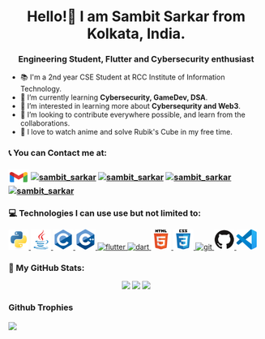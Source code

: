 <h1 align="center">Hello!👋 I am Sambit Sarkar from Kolkata, India.</h1>
<h3 align="center">Engineering Student, Flutter and Cybersecurity enthusiast</h3>


<!-- <p align="left"> <img src="https://komarev.com/ghpvc/?username=Sscuber03&label=Profile%20views&style=for-the-badge" alt="Sscuber03" /> </p> -->

- 📚 I'm a 2nd year CSE Student at RCC Institute of Information Technology.
- 🌱 I’m currently learning **Cybersecurity, GameDev, DSA**.
- 👀 I’m interested in learning more about **Cybersequrity and Web3**.
- 💞️ I’m looking to contribute everywhere possible, and learn from the collaborations.
- 🎤 I love to watch anime and solve Rubik's Cube in my free time.


<h3 align="left">📞 You can Contact me at: <h3>
<p align="left">
<a href="mailto:sambit2003sarkar@gmail.com" target="blank"><img align="center" src="./images/icons8-gmail.svg" alt="sambit_sarkar" height="30" width="40" /></a>
<a href="https://twitter.com/Sambits28225539" target="blank"><img align="center" src="https://raw.githubusercontent.com/rahuldkjain/github-profile-readme-generator/master/src/images/icons/Social/twitter.svg" alt="sambit_sarkar" height="30" width="40" /></a>
<a href="https://www.linkedin.com/in/sambit-sarkar-12b041212/" target="blank"><img align="center" src="https://raw.githubusercontent.com/rahuldkjain/github-profile-readme-generator/master/src/images/icons/Social/linked-in-alt.svg" alt="sambit_sarkar" height="30" width="40" /></a>
<a href="https://www.hackerrank.com/Sscuber03" target="blank"><img align="center" src="https://raw.githubusercontent.com/rahuldkjain/github-profile-readme-generator/master/src/images/icons/Social/hackerrank.svg" alt="sambit_sarkar" height="30" width="40" /></a>
<a href="https://www.instagram.com/ss_cuber2/" target="blank"><img align="center" src="https://raw.githubusercontent.com/rahuldkjain/github-profile-readme-generator/master/src/images/icons/Social/instagram.svg" alt="sambit_sarkar" height="30" width="40" /></a>

</p>


<h3 align="left">💻 Technologies I can use use but not limited to: </h3>
<p align="left">
<a href="https://www.python.org" target="_blank" rel="noreferrer"> <img src="https://raw.githubusercontent.com/devicons/devicon/master/icons/python/python-original.svg" alt="python" width="40" height="40"/> </a>
<a href="https://www.java.com/en/" target="_blank" rel="noreferrer"> <img src="https://raw.githubusercontent.com/devicons/devicon/master/icons/java/java-original.svg" alt="java" width="40" height="40"/> </a>
<a href="https://www.cprogramming.com/" target="_blank" rel="noreferrer"> <img src="https://raw.githubusercontent.com/devicons/devicon/master/icons/c/c-original.svg" alt="c" width="40" height="40"/> </a>
<a href="https://www.cplusplus.com/doc/tutorial/" target="_blank" rel="noreferrer"> <img src="https://raw.githubusercontent.com/devicons/devicon/master/icons/cplusplus/cplusplus-original.svg" alt="cplusplus" width="40" height="40"/> </a>
<a href="https://flutter.dev" target="_blank" rel="noreferrer"> <img src="https://www.vectorlogo.zone/logos/flutterio/flutterio-icon.svg" alt="flutter" width="40" height="40"/> </a>
<a href="https://dart.dev" target="_blank" rel="noreferrer"> <img src="https://www.vectorlogo.zone/logos/dartlang/dartlang-icon.svg" alt="dart" width="40" height="40"/> </a>
<a href="https://www.w3.org/html/" target="_blank" rel="noreferrer"> <img src="https://raw.githubusercontent.com/devicons/devicon/master/icons/html5/html5-original-wordmark.svg" alt="html5" width="40" height="40"/> </a>
<a href="https://www.w3schools.com/css/" target="_blank" rel="noreferrer"> <img src="https://raw.githubusercontent.com/devicons/devicon/master/icons/css3/css3-original-wordmark.svg" alt="css3" width="40" height="40"/> </a>
<a href="https://git-scm.com/" target="_blank" rel="noreferrer"> <img src="https://www.vectorlogo.zone/logos/git-scm/git-scm-icon.svg" alt="git" width="40" height="40"/> </a>
<a href="https://github.com/" target="_blank" rel="noreferrer"> <img src="https://raw.githubusercontent.com/devicons/devicon/master/icons/github/github-original.svg" alt="github" width="40" height="40"/> </a>
<a href="https://code.visualstudio.com/" target="_blank" rel="noreferrer"> <img src="https://raw.githubusercontent.com/devicons/devicon/master/icons/vscode/vscode-original.svg" alt="vscode" width="40" height="40"/> </a>
</p>


<h3 align="left">🏅 My GitHub Stats:</h3>
<div align="center">
<img src="https://github-readme-stats.vercel.app/api/top-langs/?username=Sscuber03&layout=compact&theme=dark#gh-dark-mode-only">
<img src="https://github-readme-stats.vercel.app/api?username=Sscuber03&show_icons=true&include_all_commits=true&theme=dark">
<img src="https://github-readme-streak-stats.herokuapp.com/?user=Sscuber03&theme=dark">
</div>


<h3 align="left">Github Trophies</h3>
<img align="center" src="https://github-profile-trophy.vercel.app/?username=Sscuber03&theme=onedark&no-frame=true&no-bg=true&theme=discord">


<!---
Sscuber03/Sscuber03 is a ✨ special ✨ repository because its `README.md` (this file) appears on your GitHub profile.
You can click the Preview link to take a look at your changes.
--->
